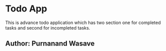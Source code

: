 # Todo App
 This is advance todo  application which has two section one for completed tasks and second for incompleted tasks.
 ## Author: Purnanand Wasave
